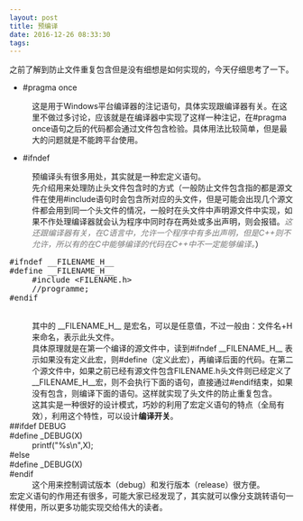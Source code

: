 ```yaml
---
layout: post
title: 预编译
date: 2016-12-26 08:33:30
tags:
---
```



<span></span>
<div><span>之前了解到防止文件重复包含但是没有细想是如何实现的，今天仔细思考了一下。</span></div>
<ul>
<li><span>#pragma once</span></li></ul>
<div style="margin-left:40px"><span>这是用于Windows平台编译器的注记语句，具体实现跟编译器有关。在这里不做过多讨论，应该就是在编译器中实现了这样一种注记，在#pragma once语句之后的代码都会通过文件包含检验。具体用法比较简单，但是最大的问题就是不能跨平台使用。</span></div>
<ul>
<li><span>#ifndef</span></li></ul>
<div style="margin-left:40px"><span>预编译头有很多用处，其实就是一种宏定义语句。</span></div>
<div style="margin-left:40px"><span>先介绍用来处理防止头文件包含时的方式（一般防止文件包含指的都是源文件在使用#include语句时会包含所对应的头文件，但是可能会出现几个源文件都会用到同一个头文件的情况，一般时在头文件中声明源文件中实现，如果不作处理编译器就会认为程序中同时存在两处或多出声明，则会报错。<span style="color:#797979"><em>这还跟编译器有关，在C语言中，允许一个程序中有多出声明，但是C&#43;&#43;则不允许，所以有的在C中能够编译的代码在C&#43;&#43;中不一定能够编译。</em></span>）</span></div>
<div>
<div></div>
<pre class="cpp" name="code"><span>#ifndef __FILENAME_H__</span><div><span>#define __FILENAME_H__</span></div><div style="margin-left: 40px;"><span>#include &lt;FILENAME.h&gt;</span></div><div style="margin-left: 40px;"><span>//programme;</span></div><div><span>#endif</span></div></pre>
<div>&nbsp;</div>
<div></div>
</div>
<div style="margin-left:40px">其中的 __FILENAME_H__ 是宏名，可以是任意&#20540;，不过一般由：文件名&#43;H 来命名，表示此头文件。</div>
<div style="margin-left:40px">具体原理就是在第一个编译的源文件中，读到#ifndef __FILENAME_H__ 表示如果没有定义此宏，则#define（定义此宏），再编译后面的代码。在第二个源文件中，如果之前已经有源文件包含FILENAME.h头文件则已经定义了__FILENAME_H__宏，则不会执行下面的语句，直接通过#endif结束，如果没有包含，则编译下面的语句。这样就实现了头文件的防止重复包含。</div>
<div style="margin-left:40px">这其实是一种很好的设计模式，巧妙的利用了宏定义语句的特点（全局有效），利用这个特性，可以设计<strong>编译开关</strong>。</div>
<div style="">
<div>##ifdef DEBUG</div>
<div>#define _DEBUG(X)</div>
<div style="margin-left:40px">printf(&quot;%s\n&quot;,X);</div>
<div>#else</div>
<div>#define _DEBUG(X)</div>
<div>#endif</div>
</div>
<div style="margin-left:40px">这个用来控制调试版本（debug）和发行版本（release）很方便。</div>
<div>宏定义语句的作用还有很多，可能大家已经发现了，其实就可以像分支跳转语句一样使用，所以更多功能实现交给伟大的读者。</div>
<br>
<br>
